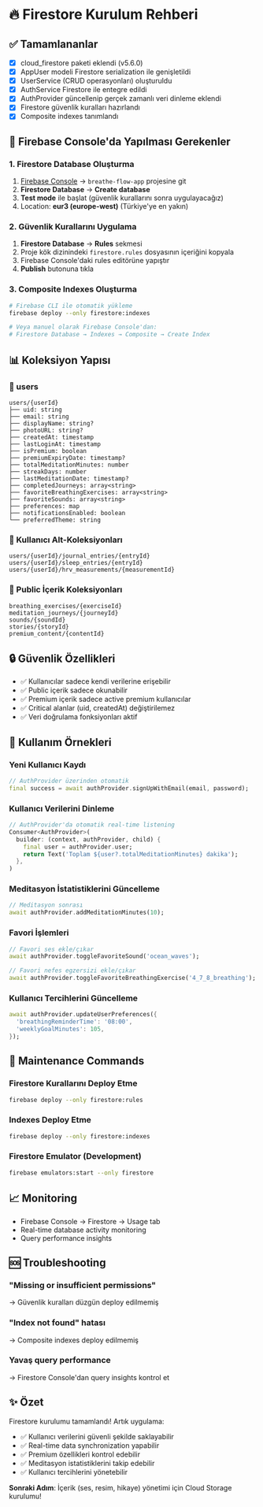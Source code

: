 # 🔥 Firestore Kurulum Rehberi

## ✅ Tamamlananlar
- [x] cloud_firestore paketi eklendi (v5.6.0)
- [x] AppUser modeli Firestore serialization ile genişletildi
- [x] UserService (CRUD operasyonları) oluşturuldu
- [x] AuthService Firestore ile entegre edildi
- [x] AuthProvider güncellenip gerçek zamanlı veri dinleme eklendi
- [x] Firestore güvenlik kuralları hazırlandı
- [x] Composite indexes tanımlandı

## 🎯 Firebase Console'da Yapılması Gerekenler

### 1. Firestore Database Oluşturma
1. [Firebase Console](https://console.firebase.google.com) → `breathe-flow-app` projesine git
2. **Firestore Database** → **Create database**
3. **Test mode** ile başlat (güvenlik kurallarını sonra uygulayacağız)
4. Location: **eur3 (europe-west)** (Türkiye'ye en yakın)

### 2. Güvenlik Kurallarını Uygulama
1. **Firestore Database** → **Rules** sekmesi
2. Proje kök dizinindeki `firestore.rules` dosyasının içeriğini kopyala
3. Firebase Console'daki rules editörüne yapıştır
4. **Publish** butonuna tıkla

### 3. Composite Indexes Oluşturma
```bash
# Firebase CLI ile otomatik yükleme
firebase deploy --only firestore:indexes

# Veya manuel olarak Firebase Console'dan:
# Firestore Database → Indexes → Composite → Create Index
```

## 📊 Koleksiyon Yapısı

### 👤 users
```
users/{userId}
├── uid: string
├── email: string
├── displayName: string?
├── photoURL: string?
├── createdAt: timestamp
├── lastLoginAt: timestamp
├── isPremium: boolean
├── premiumExpiryDate: timestamp?
├── totalMeditationMinutes: number
├── streakDays: number
├── lastMeditationDate: timestamp?
├── completedJourneys: array<string>
├── favoriteBreathingExercises: array<string>
├── favoriteSounds: array<string>
├── preferences: map
├── notificationsEnabled: boolean
└── preferredTheme: string
```

### 📝 Kullanıcı Alt-Koleksiyonları
```
users/{userId}/journal_entries/{entryId}
users/{userId}/sleep_entries/{entryId}
users/{userId}/hrv_measurements/{measurementId}
```

### 🌟 Public İçerik Koleksiyonları
```
breathing_exercises/{exerciseId}
meditation_journeys/{journeyId}
sounds/{soundId}
stories/{storyId}
premium_content/{contentId}
```

## 🔒 Güvenlik Özellikleri
- ✅ Kullanıcılar sadece kendi verilerine erişebilir
- ✅ Public içerik sadece okunabilir
- ✅ Premium içerik sadece active premium kullanıcılar
- ✅ Critical alanlar (uid, createdAt) değiştirilemez
- ✅ Veri doğrulama fonksiyonları aktif

## 🚀 Kullanım Örnekleri

### Yeni Kullanıcı Kaydı
```dart
// AuthProvider üzerinden otomatik
final success = await authProvider.signUpWithEmail(email, password);
```

### Kullanıcı Verilerini Dinleme
```dart
// AuthProvider'da otomatik real-time listening
Consumer<AuthProvider>(
  builder: (context, authProvider, child) {
    final user = authProvider.user;
    return Text('Toplam ${user?.totalMeditationMinutes} dakika');
  },
)
```

### Meditasyon İstatistiklerini Güncelleme
```dart
// Meditasyon sonrası
await authProvider.addMeditationMinutes(10);
```

### Favori İşlemleri
```dart
// Favori ses ekle/çıkar
await authProvider.toggleFavoriteSound('ocean_waves');

// Favori nefes egzersizi ekle/çıkar
await authProvider.toggleFavoriteBreathingExercise('4_7_8_breathing');
```

### Kullanıcı Tercihlerini Güncelleme
```dart
await authProvider.updateUserPreferences({
  'breathingReminderTime': '08:00',
  'weeklyGoalMinutes': 105,
});
```

## 🔧 Maintenance Commands

### Firestore Kurallarını Deploy Etme
```bash
firebase deploy --only firestore:rules
```

### Indexes Deploy Etme
```bash
firebase deploy --only firestore:indexes
```

### Firestore Emulator (Development)
```bash
firebase emulators:start --only firestore
```

## 📈 Monitoring
- Firebase Console → Firestore → Usage tab
- Real-time database activity monitoring
- Query performance insights

## 🆘 Troubleshooting

### "Missing or insufficient permissions"
→ Güvenlik kuralları düzgün deploy edilmemiş

### "Index not found" hatası  
→ Composite indexes deploy edilmemiş

### Yavaş query performance
→ Firestore Console'dan query insights kontrol et

## ✨ Özet
Firestore kurulumu tamamlandı! Artık uygulama:
- ✅ Kullanıcı verilerini güvenli şekilde saklayabilir
- ✅ Real-time data synchronization yapabilir  
- ✅ Premium özellikleri kontrol edebilir
- ✅ Meditasyon istatistiklerini takip edebilir
- ✅ Kullanıcı tercihlerini yönetebilir

**Sonraki Adım**: İçerik (ses, resim, hikaye) yönetimi için Cloud Storage kurulumu! 